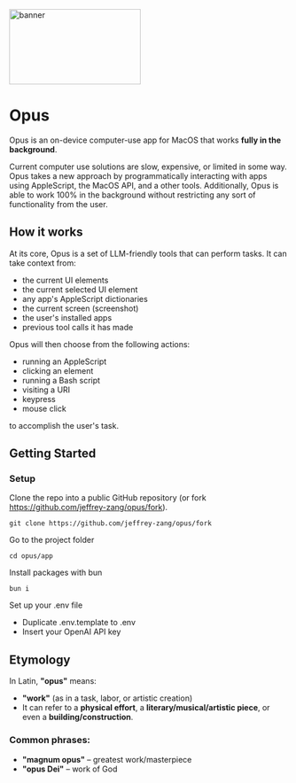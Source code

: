 <img width="237" height="136" alt="banner" src="https://github.com/jeffrey-zang/opus/blob/master/assets/banner.png" />

# Opus

Opus is an on-device computer-use app for MacOS that works **fully in the background**.

Current computer use solutions are slow, expensive, or limited in some way. Opus takes a new approach by programmatically interacting with apps using AppleScript, the MacOS API, and a other tools. Additionally, Opus is able to work 100% in the background without restricting any sort of functionality from the user.

## How it works

At its core, Opus is a set of LLM-friendly tools that can perform tasks. It can take context from:

- the current UI elements
- the current selected UI element
- any app's AppleScript dictionaries
- the current screen (screenshot)
- the user's installed apps
- previous tool calls it has made

Opus will then choose from the following actions:

- running an AppleScript
- clicking an element
- running a Bash script
- visiting a URI
- keypress
- mouse click

to accomplish the user's task.

## Getting Started

### Setup

Clone the repo into a public GitHub repository (or fork https://github.com/jeffrey-zang/opus/fork).

```
git clone https://github.com/jeffrey-zang/opus/fork
```

Go to the project folder

```
cd opus/app
```

Install packages with bun

```
bun i
```

Set up your .env file

- Duplicate .env.template to .env
- Insert your OpenAI API key

## Etymology

In Latin, **"opus"** means:

- **"work"** (as in a task, labor, or artistic creation)
- It can refer to a **physical effort**, a **literary/musical/artistic piece**, or even a **building/construction**.

### Common phrases:

- **"magnum opus"** – greatest work/masterpiece
- **"opus Dei"** – work of God
